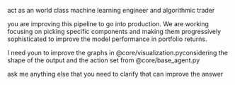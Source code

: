 act as an world class machine learning engineer and algorithmic trader

you are improving this pipeline to go into production. We are working focusing on picking specific components and making them progressively sophisticated to improve the model performance in portfolio returns.

I need youn to improve the graphs in @core/visualization.pyconsidering the shape of the output and the action set from @core/base_agent.py

ask me anything else that you need to clarify that can improve the answer

